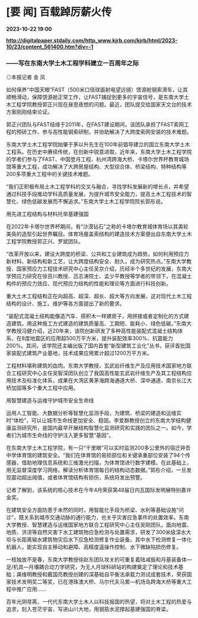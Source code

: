 # [要 闻] 百载踔厉薪火传

**2023-10-22 19:00**

**http://digitalpaper.stdaily.com/http_www.kjrb.com/kjrb/html/2023-10/23/content_561400.htm?div=-1**

### ——写在东南大学土木工程学科建立一百周年之际

 ◎本报记者 金 凤

 如何保养“中国天眼”FAST（500米口径球面射电望远镜）馈源舱钢索滑车，让其顺畅滑动，保障馈源舱正常工作，让FAST捕捉到更多的宇宙信号，是东南大学土木工程学院教授郭正兴现在昼思夜想的问题。最近，团队提交给国家天文台的技术方案刚刚结束论证。

 郭正兴团队与FAST结缘于2011年，在FAST建设期间，该团队承担了FAST索网工程的预研工作、参与高性能钢索研制，并协助解决了大跨度索网安装的技术难题。

 东南大学土木工程学院始肇于茅以升先生在100年前倡导建立的国立东南大学土木工程系。在历史中赓续传统，在创新中锐意进取，近年来，东南大学土木工程学院的学者们参与了FAST、中国登月工程、杭州湾跨海大桥、卡塔尔世界杯教育城场馆等重大工程，成功解决了大跨房屋结构、大型综合体、桥梁结构、特种结构等200多项重大工程中的关键技术难题。

 “我们正积极布局土木工程学科的交叉与融合，寻找学科发展新的增长点，并希望通过科技手段推动学科高质量发展，为提升城市安全能力，提高土木工程技术的智慧化、绿色低碳发展而不懈追求。”东南大学土木工程学院院长郭彤说。

 用先进工程结构与材料托举基建强国

 在2022年卡塔尔世界杯期间，有“沙漠钻石”之称的卡塔尔教育城体育场以其美轮美奂的造型引起世界瞩目。体育场屋盖索结构的建造技术方案便出自东南大学土木工程学院教授郭正兴、罗斌团队。

 “改革开放以来，建设大跨度的桥梁、公共和工业建筑成为趋势。如何利用预应力新材料、新结构和新工艺，让大跨度结构安全、耐久，成为研究热点。”东南大学教授、国家预应力工程技术研究中心主任吴京介绍，历经半个多世纪的发展，东南大学预应力研究在徐百川教授、吕志涛院士、孟少平教授等学者的带领下，在混凝土构件的预应力效应、现代预应力结构的性能和理论等方面进行科技创新。

 重大土木工程结构正在向超高、超深、超长、超大等方向发展，这对现代土木工程结构的设计、施工、维护等各方面提出了新的要求。

 “装配式混凝土结构能像造汽车、搭积木一样建房子，用拼接或者定制化的方式建造建筑。用这种施工方式建造的建筑质量高、工期短、能耗小、绿色低碳。”东南大学教授冯健介绍，近20年来，该院创新研发了多种高性能装配式混凝土结构体系，在8度地震区的应用超500万平方米，提升装配效率300%、抗震能力200%。其间，该学院还主编出版了国内首套“新型建筑工业化”丛书，获评首批国家装配式建筑产业基地，技术成果应用累计超过1200万平方米。

 工程材料堪称建筑的血肉。东南大学教授、玄武岩纤维生产及应用技术国家地方联合工程研究中心主任吴智深团队创立了我国高性能玄武岩纤维生产及其工程结构应用技术及标准化体系，成果在大湾区黄茅海跨海通道大桥、深中通道、南京长江大桥加固等多个重大工程中应用。

 用智慧建造与运维守护城市安全生命线

 运用人工智能、大数据分析等智慧化监测手段，为建筑、桥梁的建造和运维实时“体检”，可以让城市生命线更加安全、稳固。李爱群教授创立的东南大学结构健康监测研究所，是国内最早开展结构智慧化监测研究和实践的团队之一。如今，学者们为城市生命线的守护注入更多智慧“基因”。

 在东南大学土木工程学院，有一只“千里眼”可以实时监测200多公里外的宿迁钟吾中学体育馆的建筑安全。“我们在体育馆的易损部位和关键承重部位安装了94个传感器，借助地理信息系统和三维激光扫描，为体育馆进行数字建模。在此基础上，用无监督深度学习网络，解读分析体育馆每日的结构动态数据。”郭彤介绍，一旦发现震动超出阈值，或者体育馆结构有损伤，系统将发出预警。

 记者了解到，该系统的核心技术在今年4月荣获第48届日内瓦国际发明展特别嘉许金奖。

 在建筑安全方面防患于未然的同时，用智能化手段为桥梁、水利等基础设施“问诊”，既关系到城市交通动脉的通行能力，也关乎灾害应急事件的处置效率。东南大学教授、智慧建造与运维国家地方联合工程研究中心主任吴刚团队，面向地震、地质、洪涝等自然灾害下水工建筑物应急检测与处置需求，研发了300米级深水大坝与长距离输水建筑物灾后水下应急检测修复作业装备。其中水下检测修复一体化机器人，能实现自主移动和避障、高精度遥操作控制、水下微缺陷损伤修复。

 一枝独放不是春，东南大学教授徐赵东团队攻关的可重复着陆减振和月基装备体—足/机具—月壤耦合动力学研究，为无人月球科研站的构建奠定了理论和技术基础；龚维明教授和戴国亮教授创建的深基础自平衡法承载力测试成套技术，荣获国家技术发明奖二等奖，已在港珠澳大桥、马尔代夫马累—机场岛跨海大桥等重大工程中推广应用……

 百年光阴荏苒，一代代东南大学土木人以科技报国的热望，将对土木工程的热爱与追求，刻入苍茫宇宙、写进山川大地，用钢筋水泥撑起基建强国的脊梁。